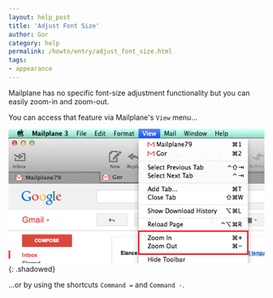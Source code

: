 ```yaml
---
layout: help_post
title: 'Adjust Font Size'
author: Gor
category: help
permalink: /howto/entry/adjust_font_size.html
tags:
- appearance
---
```


Mailplane has no specific font-size adjustment functionality but you can easily zoom-in and zoom-out.

You can access that feature via Mailplane's `View` menu...

![screen1](/assets/howto/2014-02-10-adjust_font_size/screen1.png){: .shadowed}

...or by using the shortcuts `Command =` and `Command -`.




